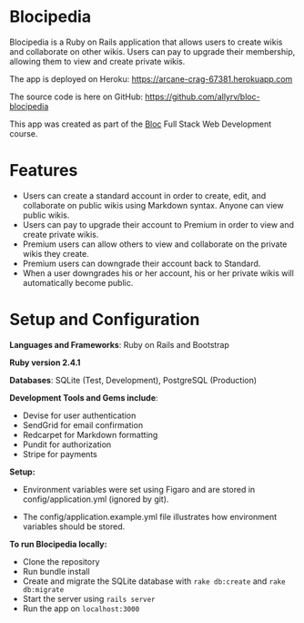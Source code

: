 # Blocipedia
 
Blocipedia is a Ruby on Rails application that allows users to create wikis and collaborate on other wikis. Users can pay to upgrade their membership, allowing them to view and create private wikis.
 
The app is deployed on Heroku: https://arcane-crag-67381.herokuapp.com
 
The source code is here on GitHub: https://github.com/allyrv/bloc-blocipedia
 
This app was created as part of the [Bloc](www.bloc.io) Full Stack Web Development course.
 
# Features
 
* Users can create a standard account in order to create, edit, and collaborate on public wikis using Markdown syntax. Anyone can view public wikis.
* Users can pay to upgrade their account to Premium in order to view and create private wikis.
* Premium users can allow others to view and collaborate on the private wikis they create.
* Premium users can downgrade their account back to Standard.
* When a user downgrades his or her account, his or her private wikis will automatically become public.
 
# Setup and Configuration
 
**Languages and Frameworks**: Ruby on Rails and Bootstrap

**Ruby version 2.4.1**

**Databases**: SQLite (Test, Development), PostgreSQL (Production)

**Development Tools and Gems include**:

* Devise for user authentication
* SendGrid for email confirmation
* Redcarpet for Markdown formatting
* Pundit for authorization
* Stripe for payments
 
**Setup:**
 
* Environment variables were set using Figaro and are stored in config/application.yml (ignored by git).

* The config/application.example.yml file illustrates how environment variables should be stored.
 
**To run Blocipedia locally:**
 
* Clone the repository
* Run bundle install
* Create and migrate the SQLite database with `rake db:create` and `rake db:migrate`
* Start the server using `rails server`
* Run the app on `localhost:3000`
